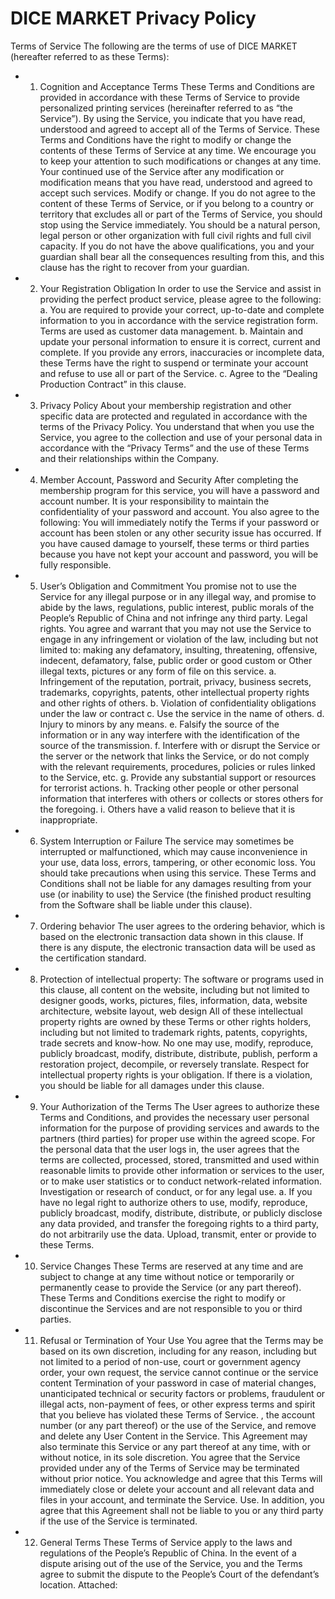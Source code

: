 # DICE MARKET Privacy Policy

Terms of Service The following are the terms of use of DICE MARKET (hereafter referred to as these Terms):
* 1. Cognition and Acceptance Terms These Terms and Conditions are provided in accordance with these Terms of Service to provide personalized printing services (hereinafter referred to as “the Service”). By using the Service, you indicate that you have read, understood and agreed to accept all of the Terms of Service. These Terms and Conditions have the right to modify or change the contents of these Terms of Service at any time. We encourage you to keep your attention to such modifications or changes at any time. Your continued use of the Service after any modification or modification means that you have read, understood and agreed to accept such services. Modify or change. If you do not agree to the content of these Terms of Service, or if you belong to a country or territory that excludes all or part of the Terms of Service, you should stop using the Service immediately. You should be a natural person, legal person or other organization with full civil rights and full civil capacity. If you do not have the above qualifications, you and your guardian shall bear all the consequences resulting from this, and this clause has the right to recover from your guardian.
* 2. Your Registration Obligation In order to use the Service and assist in providing the perfect product service, please agree to the following: a. You are required to provide your correct, up-to-date and complete information to you in accordance with the service registration form. Terms are used as customer data management. b. Maintain and update your personal information to ensure it is correct, current and complete. If you provide any errors, inaccuracies or incomplete data, these Terms have the right to suspend or terminate your account and refuse to use all or part of the Service. c. Agree to the “Dealing Production Contract” in this clause.
* 3. Privacy Policy About your membership registration and other specific data are protected and regulated in accordance with the terms of the Privacy Policy. You understand that when you use the Service, you agree to the collection and use of your personal data in accordance with the “Privacy Terms” and the use of these Terms and their relationships within the Company.
* 4. Member Account, Password and Security After completing the membership program for this service, you will have a password and account number. It is your responsibility to maintain the confidentiality of your password and account. You also agree to the following: You will immediately notify the Terms if your password or account has been stolen or any other security issue has occurred. If you have caused damage to yourself, these terms or third parties because you have not kept your account and password, you will be fully responsible.
* 5. User’s Obligation and Commitment You promise not to use the Service for any illegal purpose or in any illegal way, and promise to abide by the laws, regulations, public interest, public morals of the People’s Republic of China and not infringe any third party. Legal rights. You agree and warrant that you may not use the Service to engage in any infringement or violation of the law, including but not limited to: making any defamatory, insulting, threatening, offensive, indecent, defamatory, false, public order or good custom or Other illegal texts, pictures or any form of file on this service. a. Infringement of the reputation, portrait, privacy, business secrets, trademarks, copyrights, patents, other intellectual property rights and other rights of others. b. Violation of confidentiality obligations under the law or contract c. Use the service in the name of others. d. Injury to minors by any means. e. Falsify the source of the information or in any way interfere with the identification of the source of the transmission. f. Interfere with or disrupt the Service or the server or the network that links the Service, or do not comply with the relevant requirements, procedures, policies or rules linked to the Service, etc. g. Provide any substantial support or resources for terrorist actions. h. Tracking other people or other personal information that interferes with others or collects or stores others for the foregoing. i. Others have a valid reason to believe that it is inappropriate.
* 6. System Interruption or Failure The service may sometimes be interrupted or malfunctioned, which may cause inconvenience in your use, data loss, errors, tampering, or other economic loss. You should take precautions when using this service. These Terms and Conditions shall not be liable for any damages resulting from your use (or inability to use) the Service (the finished product resulting from the Software shall be liable under this clause).
* 7. Ordering behavior The user agrees to the ordering behavior, which is based on the electronic transaction data shown in this clause. If there is any dispute, the electronic transaction data will be used as the certification standard.
* 8. Protection of intellectual property: The software or programs used in this clause, all content on the website, including but not limited to designer goods, works, pictures, files, information, data, website architecture, website layout, web design All of these intellectual property rights are owned by these Terms or other rights holders, including but not limited to trademark rights, patents, copyrights, trade secrets and know-how. No one may use, modify, reproduce, publicly broadcast, modify, distribute, distribute, publish, perform a restoration project, decompile, or reversely translate. Respect for intellectual property rights is your obligation. If there is a violation, you should be liable for all damages under this clause.
* 9. Your Authorization of the Terms The User agrees to authorize these Terms and Conditions, and provides the necessary user personal information for the purpose of providing services and awards to the partners (third parties) for proper use within the agreed scope. For the personal data that the user logs in, the user agrees that the terms are collected, processed, stored, transmitted and used within reasonable limits to provide other information or services to the user, or to make user statistics or to conduct network-related information. Investigation or research of conduct, or for any legal use. a. If you have no legal right to authorize others to use, modify, reproduce, publicly broadcast, modify, distribute, distribute, or publicly disclose any data provided, and transfer the foregoing rights to a third party, do not arbitrarily use the data. Upload, transmit, enter or provide to these Terms.
* 10. Service Changes These Terms are reserved at any time and are subject to change at any time without notice or temporarily or permanently cease to provide the Service (or any part thereof). These Terms and Conditions exercise the right to modify or discontinue the Services and are not responsible to you or third parties.
* 11. Refusal or Termination of Your Use You agree that the Terms may be based on its own discretion, including for any reason, including but not limited to a period of non-use, court or government agency order, your own request, the service cannot continue or the service content Termination of your password in case of material changes, unanticipated technical or security factors or problems, fraudulent or illegal acts, non-payment of fees, or other express terms and spirit that you believe has violated these Terms of Service. , the account number (or any part thereof) or the use of the Service, and remove and delete any User Content in the Service. This Agreement may also terminate this Service or any part thereof at any time, with or without notice, in its sole discretion. You agree that the Service provided under any of the Terms of Service may be terminated without prior notice. You acknowledge and agree that this Terms will immediately close or delete your account and all relevant data and files in your account, and terminate the Service. Use. In addition, you agree that this Agreement shall not be liable to you or any third party if the use of the Service is terminated.
* 12. General Terms These Terms of Service apply to the laws and regulations of the People’s Republic of China. In the event of a dispute arising out of the use of the Service, you and the Terms agree to submit the dispute to the People’s Court of the defendant’s location. Attached:
